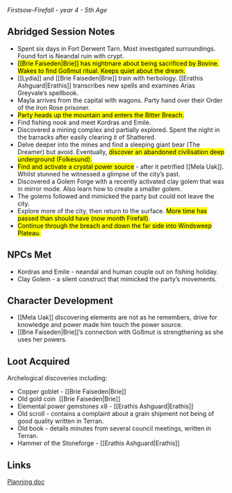 *Firstsow-Firefall - year 4 - 5th Age* 
## Abridged Session Notes
* Spent six days in Fort Derwent Tarn. Most investigated surroundings. Found fort is Neandal ruin with crypt. 
* <mark>[[Brie Faiseden|Brie]] has nightmare about being sacrificed by Bovine. Wakes to find Goßmut ritual. Keeps quiet about the dream.</mark>
* [[Lydia]] and [[Brie Faiseden|Brie]] train with herbology. [[Erathis Ashguard|Erathis]] transcribes new spells and examines Arias Greyvale’s spellbook.
* Mayla arrives from the capital with wagons. Party hand over their Order of the Iron Rose prisoner.
* <mark>Party heads up the mountain and enters the Bitter Breach.</mark>
* Find fishing nook and meet Kordras and Emile.
* Discovered a mining complex and partially explored. Spent the night in the barracks after easily clearing it of Shattered.
* Delve deeper into the mines and find a sleeping giant bear (The Dreamer) but avoid. Eventually, <mark>discover an abandoned civilisation deep underground (Folkesund).</mark>
* <mark>Find and activate a crystal power source</mark> - after it petrified [[Mela Uak]]. Whilst stunned he witnessed a glimpse of the city’s past. 
* Discovered a Golem Forge with a recently activated clay golem that was in mirror mode. Also learn how to create a smaller golem.
* The golems followed and mimicked the party but could not leave the city. 
* Explore more of the city, then return to the surface. <mark>More time has passed than should have (now month Firefall)</mark>.
* <mark>Continue through the breach and down the far side into Windsweep Plateau.</mark>
## NPCs Met
* Kordras and Emile - neandal and human couple out on fishing holiday.
* Clay Golem - a silent construct that mimicked the party’s movements.
## Character Development
* [[Mela Uak]] discovering elements are not as he remembers, drive for knowledge and power made him touch the power source.
* [[Brie Faiseden|Brie]]’s connection with Goßmut is strengthening as she uses her powers.
## Loot Acquired
Archelogical discoveries including:
* Copper goblet - [[Brie Faiseden|Brie]]
* Old gold coin  [[Brie Faiseden|Brie]]
* Elemental power gemstones x8 - [[Erathis Ashguard|Erathis]]
* Old scroll - contains a complaint about a grain shipment not being of good quality written in Terran.
* Old book - details minutes from several council meetings, written in Terran. 
* Hammer of the Stoneforge - [[Erathis Ashguard|Erathis]]
## Links
[Planning doc](https://docs.google.com/document/d/1YaTnnjqFhvSGl53PmD71k0cMP2DRrJlL3PlTsog6vh8/edit)